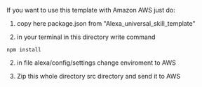 If you want to use this template with Amazon AWS just do:

1) copy here package.json from "Alexa_universal_skill_template"

2) in your terminal in this directory write command 
```
npm install
```
2) in file alexa/config/settings change enviroment to AWS

3) Zip this whole directory src directory and send it to AWS